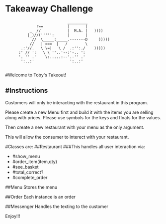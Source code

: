 Takeaway Challenge
==================
```
                            _________
              r==           |       |
           _  //            |  M.A. |   ))))
          |_)//(''''':      |       |
            //  \_____:_____.-------D     )))))
           //   | ===  |   /        \
       .:'//.   \ \=|   \ /  .:'':./    )))))
      :' // ':   \ \ ''..'--:'-.. ':
      '. '' .'    \:.....:--'.-'' .'
       ':..:'                ':..:'
 
 ```
#Welcome to Toby's Takeout!

#Instructions
-------

Customers will only be interacting with the restaurant in this program.

Please create a new Menu first and build it with the items you are selling along with prices. Please use symbols for the keys and floats for the values.

Then create a new restaurant with your menu as the only argument.

This will allow the consumer to interect with your restaurant.

#Classes are:
##Restaurant
###This handles all user interaction via:
- #show_menu
- #order_item(item,qty)
- #see_basket
- #total_correct?
- #complete_order

##Menu
Stores the menu

##Order
Each instance is an order

##Messenger
Handles the texting to the customer

Enjoy!!!